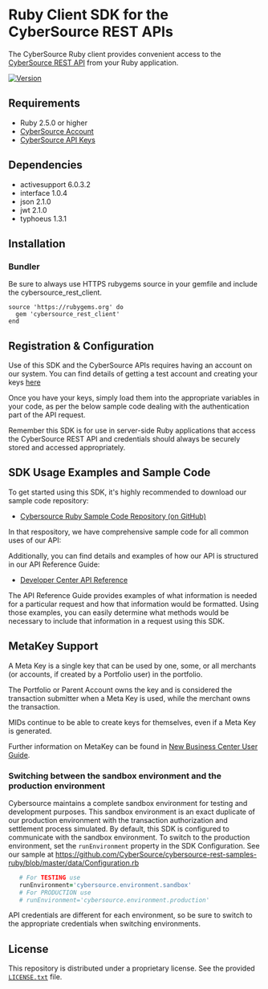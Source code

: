 # Ruby Client SDK for the CyberSource REST APIs

The CyberSource Ruby client provides convenient access to the [CyberSource REST API](https://developer.cybersource.com/api/reference/api-reference.html) from your Ruby application.

[![Version         ][rubygems_badge]][rubygems]

[rubygems_badge]: https://badge.fury.io/rb/cybersource_rest_client.svg
[rubygems]: https://rubygems.org/gems/cybersource_rest_client

## Requirements
* Ruby 2.5.0 or higher
* [CyberSource Account](https://developer.cybersource.com/api/developer-guides/dita-gettingstarted/registration.html)
* [CyberSource API Keys](https://prod.developer.cybersource.com/api/developer-guides/dita-gettingstarted/registration/createCertSharedKey.html)
 
## Dependencies
* activesupport 6.0.3.2
* interface 1.0.4
* json 2.1.0
* jwt 2.1.0
* typhoeus 1.3.1

## Installation
### Bundler
Be sure to always use HTTPS rubygems source in your gemfile and include the cybersource_rest_client.

```
source 'https://rubygems.org' do
  gem 'cybersource_rest_client'
end

```

## Registration & Configuration
Use of this SDK and the CyberSource APIs requires having an account on our system. You can find details of getting a test account and creating your keys [here](https://developer.cybersource.com/api/developer-guides/dita-gettingstarted/registration.html)

Once you have your keys, simply load them into the appropriate variables in your code, as per the below sample code dealing with the authentication part of the API request. 

Remember this SDK is for use in server-side Ruby applications that access the CyberSource REST API and credentials should always be securely stored and accessed appropriately. 

## SDK Usage Examples and Sample Code
To get started using this SDK, it's highly recommended to download our sample code repository:
* [Cybersource Ruby Sample Code Repository (on GitHub)](https://github.com/CyberSource/cybersource-rest-samples-ruby)

In that respository, we have comprehensive sample code for all common uses of our API:

Additionally, you can find details and examples of how our API is structured in our API Reference Guide:
* [Developer Center API Reference](https://developer.cybersource.com/api/reference/api-reference.html)

The API Reference Guide provides examples of what information is needed for a particular request and how that information would be formatted. Using those examples, you can easily determine what methods would be necessary to include that information in a request using this SDK.

## MetaKey Support

A Meta Key is a single key that can be used by one, some, or all merchants (or accounts, if created by a Portfolio user) in the portfolio.

The Portfolio or Parent Account owns the key and is considered the transaction submitter when a Meta Key is used, while the merchant owns the transaction.

MIDs continue to be able to create keys for themselves, even if a Meta Key is generated.

Further information on MetaKey can be found in [New Business Center User Guide](https://developer.cybersource.com/library/documentation/dev_guides/Business_Center/New_Business_Center_User_Guide.pdf).

### Switching between the sandbox environment and the production environment
Cybersource maintains a complete sandbox environment for testing and development purposes. This sandbox environment is an exact duplicate of our production environment with the transaction authorization and settlement process simulated. By default, this SDK is configured to communicate with the sandbox environment. To switch to the production environment, set the `runEnvironment` property in the SDK Configuration.  See our sample at https://github.com/CyberSource/cybersource-rest-samples-ruby/blob/master/data/Configuration.rb

```Ruby
   # For TESTING use
   runEnvironment='cybersource.environment.sandbox'
   # For PRODUCTION use
   # runEnvironment='cybersource.environment.production'
```

API credentials are different for each environment, so be sure to switch to the appropriate credentials when switching environments.



## License
This repository is distributed under a proprietary license. See the provided [`LICENSE.txt`](/LICENSE.txt) file.
